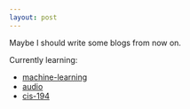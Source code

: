 ```yaml
---
layout: post
---
```


Maybe I should write some blogs from now on.

Currently learning:

* [machine-learning](https://www.coursera.org/learn/machine-learning)
* [audio](https://www.coursera.org/course/audio)
* [cis-194](http://www.seas.upenn.edu/~cis194/lectures.html)
